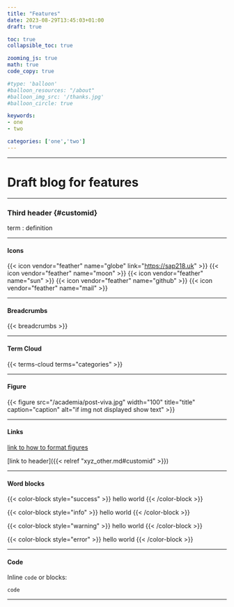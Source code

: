 ```yaml
---
title: "Features"
date: 2023-08-29T13:45:03+01:00
draft: true

toc: true
collapsible_toc: true

zooming_js: true
math: true
code_copy: true

#type: 'balloon'
#balloon_resources: "/about"
#balloon_img_src: '/thanks.jpg'
#balloon_circle: true

keywords:
- one
- two

categories: ['one','two']
---
```


***

# Draft blog for features

***

### Third header {#customid}

term
: definition

***

#### Icons

{{< icon vendor="feather" name="globe" link="https://sap218.uk" >}}
{{< icon vendor="feather" name="moon" >}}
{{< icon vendor="feather" name="sun" >}}
{{< icon vendor="feather" name="github" >}}
{{< icon vendor="feather" name="mail" >}}

***

#### Breadcrumbs
{{< breadcrumbs >}}

***

#### Term Cloud
{{< terms-cloud terms="categories" >}}

***

#### Figure

<!-- ![alty text](/dir/fig.jpg) -->

{{< figure src="/academia/post-viva.jpg" width="100" title="title" caption="caption" alt="if img not displayed show text" >}}

***

#### Links

[link to how to format figures](https://gohugo.io/content-management/shortcodes/#figure "alt title")

[link to header]({{< relref "xyz_other.md#customid" >}})

***

#### Word blocks

{{< color-block style="success" >}}
hello world
{{< /color-block >}}

{{< color-block style="info" >}}
hello world
{{< /color-block >}}

{{< color-block style="warning" >}}
hello world
{{< /color-block >}}

{{< color-block style="error" >}}
hello world
{{< /color-block >}}

***

#### Code
Inline `code` or blocks:

```
code
```

***